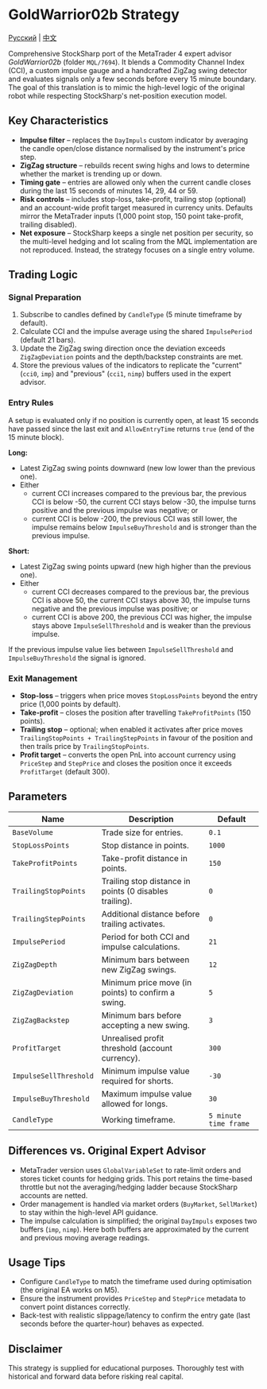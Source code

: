 # GoldWarrior02b Strategy
[Русский](README_ru.md) | [中文](README_cn.md)

Comprehensive StockSharp port of the MetaTrader 4 expert advisor *GoldWarrior02b* (folder `MQL/7694`).
It blends a Commodity Channel Index (CCI), a custom impulse gauge and a handcrafted ZigZag swing detector
and evaluates signals only a few seconds before every 15 minute boundary. The goal of this translation is
to mimic the high-level logic of the original robot while respecting StockSharp's net-position execution model.

## Key Characteristics

- **Impulse filter** – replaces the `DayImpuls` custom indicator by averaging the candle open/close distance
  normalised by the instrument's price step.
- **ZigZag structure** – rebuilds recent swing highs and lows to determine whether the market is trending up or down.
- **Timing gate** – entries are allowed only when the current candle closes during the last 15 seconds of minutes 14, 29, 44 or 59.
- **Risk controls** – includes stop-loss, take-profit, trailing stop (optional) and an account-wide profit target measured
  in currency units. Defaults mirror the MetaTrader inputs (1,000 point stop, 150 point take-profit, trailing disabled).
- **Net exposure** – StockSharp keeps a single net position per security, so the multi-level hedging and lot scaling
  from the MQL implementation are not reproduced. Instead, the strategy focuses on a single entry volume.

## Trading Logic

### Signal Preparation

1. Subscribe to candles defined by `CandleType` (5 minute timeframe by default).
2. Calculate CCI and the impulse average using the shared `ImpulsePeriod` (default 21 bars).
3. Update the ZigZag swing direction once the deviation exceeds `ZigZagDeviation` points and the depth/backstep
   constraints are met.
4. Store the previous values of the indicators to replicate the "current" (`cci0`, `imp`) and "previous" (`cci1`, `nimp`)
   buffers used in the expert advisor.

### Entry Rules

A setup is evaluated only if no position is currently open, at least 15 seconds have passed since the last exit and
`AllowEntryTime` returns `true` (end of the 15 minute block).

**Long:**
- Latest ZigZag swing points downward (new low lower than the previous one).
- Either
  - current CCI increases compared to the previous bar, the previous CCI is below -50, the current CCI stays below -30,
    the impulse turns positive and the previous impulse was negative; or
  - current CCI is below -200, the previous CCI was still lower, the impulse remains below `ImpulseBuyThreshold`
    and is stronger than the previous impulse.

**Short:**
- Latest ZigZag swing points upward (new high higher than the previous one).
- Either
  - current CCI decreases compared to the previous bar, the previous CCI is above 50, the current CCI stays above 30,
    the impulse turns negative and the previous impulse was positive; or
  - current CCI is above 200, the previous CCI was higher, the impulse stays above `ImpulseSellThreshold`
    and is weaker than the previous impulse.

If the previous impulse value lies between `ImpulseSellThreshold` and `ImpulseBuyThreshold` the signal is ignored.

### Exit Management

- **Stop-loss** – triggers when price moves `StopLossPoints` beyond the entry price (1,000 points by default).
- **Take-profit** – closes the position after travelling `TakeProfitPoints` (150 points).
- **Trailing stop** – optional; when enabled it activates after price moves `TrailingStopPoints + TrailingStepPoints`
  in favour of the position and then trails price by `TrailingStopPoints`.
- **Profit target** – converts the open PnL into account currency using `PriceStep` and `StepPrice` and
  closes the position once it exceeds `ProfitTarget` (default 300).

## Parameters

| Name | Description | Default |
| --- | --- | --- |
| `BaseVolume` | Trade size for entries. | `0.1` |
| `StopLossPoints` | Stop distance in points. | `1000` |
| `TakeProfitPoints` | Take-profit distance in points. | `150` |
| `TrailingStopPoints` | Trailing stop distance in points (0 disables trailing). | `0` |
| `TrailingStepPoints` | Additional distance before trailing activates. | `0` |
| `ImpulsePeriod` | Period for both CCI and impulse calculations. | `21` |
| `ZigZagDepth` | Minimum bars between new ZigZag swings. | `12` |
| `ZigZagDeviation` | Minimum price move (in points) to confirm a swing. | `5` |
| `ZigZagBackstep` | Minimum bars before accepting a new swing. | `3` |
| `ProfitTarget` | Unrealised profit threshold (account currency). | `300` |
| `ImpulseSellThreshold` | Minimum impulse value required for shorts. | `-30` |
| `ImpulseBuyThreshold` | Maximum impulse value allowed for longs. | `30` |
| `CandleType` | Working timeframe. | `5 minute time frame` |

## Differences vs. Original Expert Advisor

- MetaTrader version uses `GlobalVariableSet` to rate-limit orders and stores ticket counts for hedging grids.
  This port retains the time-based throttle but not the averaging/hedging ladder because StockSharp accounts
  are netted.
- Order management is handled via market orders (`BuyMarket`, `SellMarket`) to stay within the high-level API guidance.
- The impulse calculation is simplified; the original `DayImpuls` exposes two buffers (`imp`, `nimp`). Here both buffers
  are approximated by the current and previous moving average readings.

## Usage Tips

- Configure `CandleType` to match the timeframe used during optimisation (the original EA works on M5).
- Ensure the instrument provides `PriceStep` and `StepPrice` metadata to convert point distances correctly.
- Back-test with realistic slippage/latency to confirm the entry gate (last seconds before the quarter-hour) behaves as expected.

## Disclaimer

This strategy is supplied for educational purposes. Thoroughly test with historical and forward data before
risking real capital.
